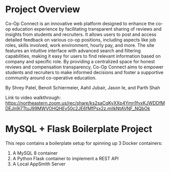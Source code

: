 # Project Overview
Co-Op Connect is an innovative web platform designed to enhance the co-op education experience by facilitating transparent sharing of reviews and insights from students and recruiters. It allows users to post and access detailed feedback on various co-op positions, including aspects like job roles, skills involved, work environment, hourly pay, and more. The site features an intuitive interface with advanced search and filtering capabilities, making it easy for users to find relevant information based on company and specific role. By providing a centralized space for honest reviews and compensation transparency, Co-Op Connect aims to empower students and recruiters to make informed decisions and foster a supportive community around co-operative education.

By Shrey Patel, Benoit Schiermeier, Aahil Jubair, Jason Ie, and Parth Shah

Link to video walkthrough: https://northeastern.zoom.us/rec/share/ks2saCqKyXXp4Ymn1fvxKJWDDfMDEJn9i7TtuJ99MWVOHQHEy50c2JE6fMfPsx2z.miIkNtAVNF_NQbOk

# MySQL + Flask Boilerplate Project

This repo contains a boilerplate setup for spinning up 3 Docker containers: 
1. A MySQL 8 container 
2. A Python Flask container to implement a REST API
3. A Local AppSmith Server



